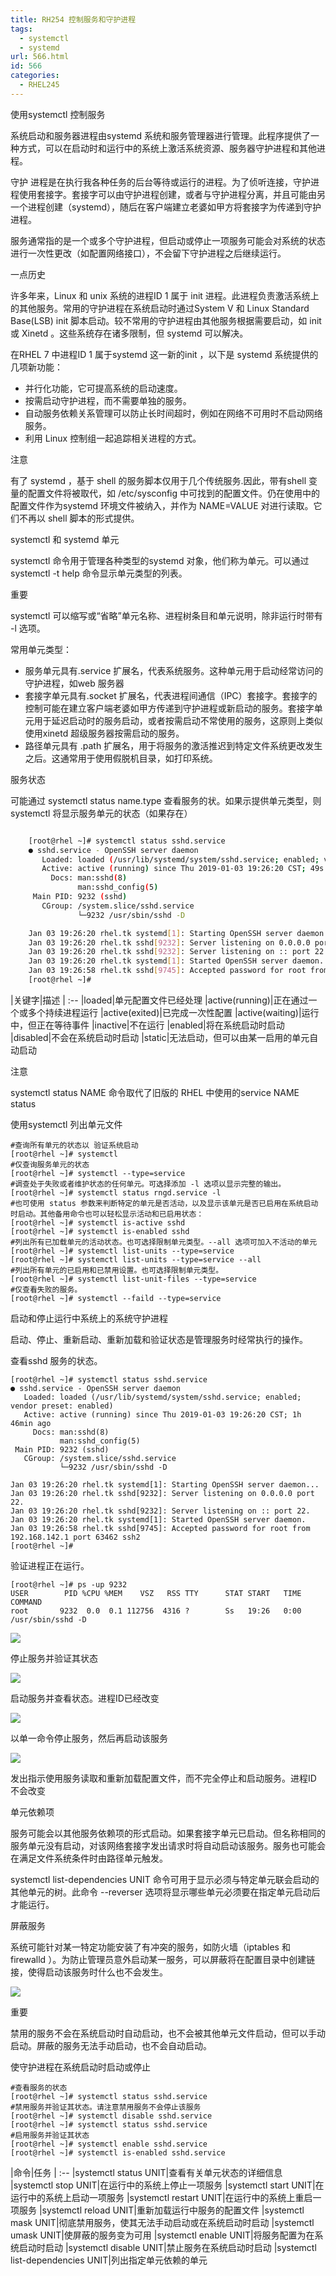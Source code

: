 ```yaml
---
title: RH254 控制服务和守护进程
tags:
  - systemctl
  - systemd
url: 566.html
id: 566
categories:
  - RHEL245
---
```


使用systemctl 控制服务

系统启动和服务器进程由systemd 系统和服务管理器进行管理。此程序提供了一种方式，可以在启动时和运行中的系统上激活系统资源、服务器守护进程和其他进程。

守护 进程是在执行我各种任务的后台等待或运行的进程。为了侦听连接，守护进程使用套接字。套接字可以由守护进程创建，或者与守护进程分离，并且可能由另一个进程创建（systemd），随后在客户端建立老婆如甲方将套接字为传递到守护进程。

服务通常指的是一个或多个守护进程，但启动或停止一项服务可能会对系统的状态进行一次性更改（如配置网络接口），不会留下守护进程之后继续运行。

一点历史

许多年来，Linux 和 unix 系统的进程ID 1 属于 init 进程。此进程负责激活系统上的其他服务。常用的守护进程在系统启动时通过System V 和 Linux Standard Base(LSB) init 脚本启动。较不常用的守护进程由其他服务根据需要启动，如 init 或 Xinetd 。这些系统存在诸多限制，但 systemd 可以解决。

在RHEL 7 中进程ID 1 属于systemd 这一新的init ，以下是 systemd 系统提供的几项新功能：

*   并行化功能，它可提高系统的启动速度。
*   按需启动守护进程，而不需要单独的服务。
*   自动服务依赖关系管理可以防止长时间超时，例如在网络不可用时不启动网络服务。
*   利用 Linux 控制组一起追踪相关进程的方式。

注意

有了 systemd ，基于 shell 的服务脚本仅用于几个传统服务.因此，带有shell 变量的配置文件将被取代，如 /etc/sysconfig 中可找到的配置文件。仍在使用中的配置文件作为systemd 环境文件被纳入，并作为 NAME=VALUE 对进行读取。它们不再以 shell 脚本的形式提供。

systemctl 和 systemd 单元

systemctl 命令用于管理各种类型的systemd 对象，他们称为单元。可以通过systemctl -t help 命令显示单元类型的列表。

重要

systemctl 可以缩写或“省略”单元名称、进程树条目和单元说明，除非运行时带有 -l 选项。

常用单元类型：

*   服务单元具有.service 扩展名，代表系统服务。这种单元用于启动经常访问的守护进程，如web 服务器
*   套接字单元具有.socket 扩展名，代表进程间通信（IPC）套接字。套接字的控制可能在建立客户端老婆如甲方传递到守护进程或新启动的服务。套接字单元用于延迟启动时的服务启动，或者按需启动不常使用的服务，这原则上类似使用xinetd 超级服务器按需启动的服务。
*   路径单元具有 .path 扩展名，用于将服务的激活推迟到特定文件系统更改发生之后。这通常用于使用假脱机目录，如打印系统。

服务状态

可能通过 systemctl status name.type 查看服务的状。如果示提供单元类型，则 systemctl 将显示服务单元的状态（如果存在）
```sh

    [root@rhel ~]# systemctl status sshd.service
    ● sshd.service - OpenSSH server daemon
       Loaded: loaded (/usr/lib/systemd/system/sshd.service; enabled; vendor preset: enabled)
       Active: active (running) since Thu 2019-01-03 19:26:20 CST; 49s ago
         Docs: man:sshd(8)
               man:sshd_config(5)
     Main PID: 9232 (sshd)
       CGroup: /system.slice/sshd.service
               └─9232 /usr/sbin/sshd -D

    Jan 03 19:26:20 rhel.tk systemd[1]: Starting OpenSSH server daemon...
    Jan 03 19:26:20 rhel.tk sshd[9232]: Server listening on 0.0.0.0 port 22.
    Jan 03 19:26:20 rhel.tk sshd[9232]: Server listening on :: port 22.
    Jan 03 19:26:20 rhel.tk systemd[1]: Started OpenSSH server daemon.
    Jan 03 19:26:58 rhel.tk sshd[9745]: Accepted password for root from 192.168.142.1 port 63462 ssh2
    [root@rhel ~]#
```    


|关键字|描述
| :--
|loaded|单元配置文件已经处理
|active(running)|正在通过一个或多个持续进程运行
|active(exited)|已完成一次性配置
|active(waiting)|运行中，但正在等待事件
|inactive|不在运行
|enabled|将在系统启动时启动
|disabled|不会在系统启动时启动
|static|无法启动，但可以由某一启用的单元自动启动



注意

systemctl status NAME 命令取代了旧版的 RHEL 中使用的service NAME status

使用systemctl 列出单元文件

    #查询所有单元的状态以 验证系统启动
    [root@rhel ~]# systemctl
    #仅查询服务单元的状态
    [root@rhel ~]# systemctl --type=service
    #调查处于失败或者维护状态的任何单元。可选择添加 -l 选项以显示完整的输出。
    [root@rhel ~]# systemctl status rngd.service -l
    #也可使用 status 参数来判断特定的单元是否活动，以及显示该单元是否已启用在系统启动时启动。其他备用命令也可以轻松显示活动和已启用状态：
    [root@rhel ~]# systemctl is-active sshd
    [root@rhel ~]# systemctl is-enabled sshd
    #列出所有已加载单元的活动状态。也可选择限制单元类型。--all 选项可加入不活动的单元
    [root@rhel ~]# systemctl list-units --type=service
    [root@rhel ~]# systemctl list-units --type=service --all
    #列出所有单元的已启用和已禁用设置。也可选择限制单元类型。
    [root@rhel ~]# systemctl list-unit-files --type=service
    #仅查看失败的服务。
    [root@rhel ~]# systemctl --faild --type=service

启动和停止运行中系统上的系统守护进程

启动、停止、重新启动、重新加载和验证状态是管理服务时经常执行的操作。

查看sshd 服务的状态。

    [root@rhel ~]# systemctl status sshd.service
    ● sshd.service - OpenSSH server daemon
       Loaded: loaded (/usr/lib/systemd/system/sshd.service; enabled; vendor preset: enabled)
       Active: active (running) since Thu 2019-01-03 19:26:20 CST; 1h 46min ago
         Docs: man:sshd(8)
               man:sshd_config(5)
     Main PID: 9232 (sshd)
       CGroup: /system.slice/sshd.service
               └─9232 /usr/sbin/sshd -D

    Jan 03 19:26:20 rhel.tk systemd[1]: Starting OpenSSH server daemon...
    Jan 03 19:26:20 rhel.tk sshd[9232]: Server listening on 0.0.0.0 port 22.
    Jan 03 19:26:20 rhel.tk sshd[9232]: Server listening on :: port 22.
    Jan 03 19:26:20 rhel.tk systemd[1]: Started OpenSSH server daemon.
    Jan 03 19:26:58 rhel.tk sshd[9745]: Accepted password for root from 192.168.142.1 port 63462 ssh2
    [root@rhel ~]#

验证进程正在运行。

    [root@rhel ~]# ps -up 9232
    USER        PID %CPU %MEM    VSZ   RSS TTY      STAT START   TIME COMMAND
    root       9232  0.0  0.1 112756  4316 ?        Ss   19:26   0:00 /usr/sbin/sshd -D

![](QQ截图20190103131704.png)


停止服务并验证其状态

![](QQ截图20190103143253.png)

启动服务并查看状态。进程ID已经改变

![](QQ截图20190103143415.png)

以单一命令停止服务，然后再启动该服务

![](QQ截图20190103143559.png)

发出指示使用服务读取和重新加载配置文件，而不完全停止和启动服务。进程ID 不会改变

单元依赖项

服务可能会以其他服务依赖项的形式启动。如果套接字单元已启动。但名称相同的服务单元没有启动，对该网络套接字发出请求时将自动启动该服务。服务也可能会在满足文件系统条件时由路径单元触发。

systemctl list-dependencies UNIT 命令可用于显示必须与特定单元联会启动的其他单元的树。此命令 --reverser 选项将显示哪些单元必须要在指定单元启动后才能运行。

屏蔽服务

系统可能针对某一特定功能安装了有冲突的服务，如防火墙（iptables 和 firewalld ）。为防止管理员意外启动某一服务，可以屏蔽将在配置目录中创建链接，使得启动该服务时什么也不会发生。

![](image-1.png)

重要

禁用的服务不会在系统启动时自动启动，也不会被其他单元文件启动，但可以手动启动。屏蔽的服务无法手动启动，也不会自动启动。

使守护进程在系统启动时启动或停止

    #查看服务的状态
    [root@rhel ~]# systemctl status sshd.service
    #禁用服务并验证其状态。请注意禁用服务不会停止该服务
    [root@rhel ~]# systemctl disable sshd.service
    [root@rhel ~]# systemctl status sshd.service
    #启用服务并验证其状态
    [root@rhel ~]# systemctl enable sshd.service
    [root@rhel ~]# systemctl is-enabled sshd.service

|命令|任务
| :--
|systemctl status UNIT|查看有关单元状态的详细信息
|systemctl stop UNIT|在运行中的系统上停止一项服务
|systemctl start UNIT|在运行中的系统上启动一项服务
|systemctl restart UNIT|在运行中的系统上重启一项服务
|systemctl reload UNIT|重新加载运行中服务的配置文件
|systemctl mask UNIT|彻底禁用服务，使其无法手动启动或在系统启动时启动
|systemctl umask UNIT|使屏蔽的服务变为可用
|systemctl enable UNIT|将服务配置为在系统启动时启动
|systemctl disable UNIT|禁止服务在系统启动时启动
|systemctl list-dependencies UNIT|列出指定单元依赖的单元
